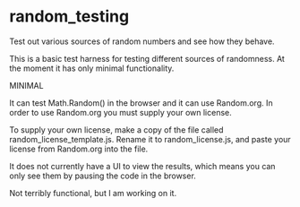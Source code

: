 # random_testing
Test out various sources of random numbers and see how they behave.

This is a basic test harness for testing different sources of randomness. At the moment it has only minimal functionality.  

MINIMAL

It can test Math.Random() in the browser and it can use Random.org.  In order to use Random.org you must supply your own license.  

To supply your own license, make a copy of the file called random_license_template.js.  Rename it to random_license.js, and paste your license from Random.org into the file.

It does not currently have a UI to view the results, which means  you can only see them by pausing the code in the browser.

Not terribly functional, but I am working on it.
